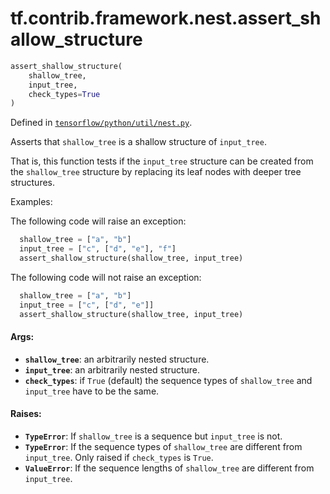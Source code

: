 <div itemscope itemtype="http://developers.google.com/ReferenceObject">
<meta itemprop="name" content="tf.contrib.framework.nest.assert_shallow_structure" />
</div>

# tf.contrib.framework.nest.assert_shallow_structure

``` python
assert_shallow_structure(
    shallow_tree,
    input_tree,
    check_types=True
)
```



Defined in [`tensorflow/python/util/nest.py`](https://www.tensorflow.org/code/tensorflow/python/util/nest.py).

Asserts that `shallow_tree` is a shallow structure of `input_tree`.

That is, this function tests if the `input_tree` structure can be created from
the `shallow_tree` structure by replacing its leaf nodes with deeper
tree structures.

Examples:

The following code will raise an exception:
```python
  shallow_tree = ["a", "b"]
  input_tree = ["c", ["d", "e"], "f"]
  assert_shallow_structure(shallow_tree, input_tree)
```

The following code will not raise an exception:
```python
  shallow_tree = ["a", "b"]
  input_tree = ["c", ["d", "e"]]
  assert_shallow_structure(shallow_tree, input_tree)
```

#### Args:

* <b>`shallow_tree`</b>: an arbitrarily nested structure.
* <b>`input_tree`</b>: an arbitrarily nested structure.
* <b>`check_types`</b>: if `True` (default) the sequence types of `shallow_tree` and
    `input_tree` have to be the same.


#### Raises:

* <b>`TypeError`</b>: If `shallow_tree` is a sequence but `input_tree` is not.
* <b>`TypeError`</b>: If the sequence types of `shallow_tree` are different from
    `input_tree`. Only raised if `check_types` is `True`.
* <b>`ValueError`</b>: If the sequence lengths of `shallow_tree` are different from
    `input_tree`.